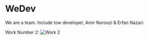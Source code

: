 # WeDev
We are a team. Include tow developer, Amir Noroozi &amp; Erfan Nazari.

Work Number 2:
![Work 2](https://github.com/Montazeri-1402/WeDev/assets/99032812/1abff24e-83c2-46b7-9314-ea5d6f3c883f)
